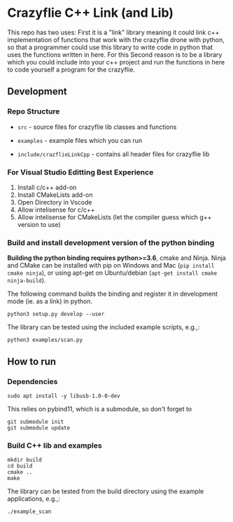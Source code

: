 # Crazyflie C++ Link (and Lib)

This repo has two uses: First it is a "link" library meaning it could link c++ implementation of functions that work with the crazyflie 
drone with python, so that a programmer could use this library to write code in python that uses the functions written in here. For this Second reason is to be a library which you could include into your c++ project and run the functions in here to code yourself a program for the crazyflie.

## Development

### Repo Structure

* `src` - source files for crazyflie lib classes and functions

* `examples` - example files which you can run

* `include/crazflieLinkCpp` - contains all header files for crazyflie lib

### For Visual Studio Editting Best Experience

1. Install c/c++ add-on
2. Install CMakeLists add-on
3. Open Directory in Vscode
4. Allow intelisense for c/c++
5. Allow intelisense for CMakeLists (let the compiler guess which g++ version to use) 

### Build and install development version of the python binding

**Building the python binding requires python>=3.6**, cmake and Ninja. Ninja and CMake can be installed with pip on Windows and Mac (```pip install cmake ninja```), or using apt-get on Ubuntu/debian (```apt-get install cmake ninja-build```).

The following command builds the binding and register it in development mode (ie. as a link) in python.

```
python3 setup.py develop --user
```

The library can be tested using the included example scripts, e.g.,:

```
python3 examples/scan.py
```

## How to run

### Dependencies

```
sudo apt install -y libusb-1.0-0-dev
```

This relies on pybind11, which is a submodule, so don't forget to

```
git submodule init 
git submodule update
```

### Build C++ lib and examples

```
mkdir build
cd build
cmake ..
make
```

The library can be tested from the build directory using the example applications, e.g.,:

```
./example_scan
```





